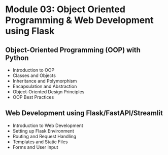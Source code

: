 # Module 03: Object Oriented Programming & Web Development using Flask



## Object-Oriented Programming (OOP) with Python

- Introduction to OOP
- Classes and Objects
- Inheritance and Polymorphism
- Encapsulation and Abstraction
- Object-Oriented Design Principles
- OOP Best Practices


## Web Development using Flask/FastAPI/Streamlit

- Introduction to Web Development
- Setting up Flask Environment
- Routing and Request Handling
- Templates and Static Files
- Forms and User Input